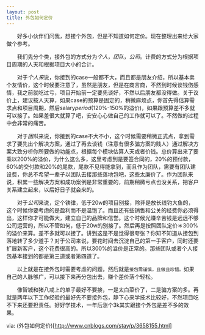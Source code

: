 ```yaml
---
layout: post
title: 外包如何定价
---
```


　　好多小伙伴们问我，想接个外包，但是不知道如何定价。现在整理出来给大家做个参考。

　　我们先分个类，接外包的方式分为*个人*，*团队*，*公司*。计费的方式分为根据项目周期的人天和根据项目大小的合计。

　　对于*个人来*说，你接到的case一般都不大，而且都是朋友介绍，所以基本卖个友情价，这个时候要注意了，虽然是朋友，但是在商言商，不然到时候谈钱伤感情，我之前就吃过亏，项目开始前一定要先谈好，不然以后朋友都没得做。关于议价上，建议按人天算，如果case的预算是固定的，稍微麻烦点，你首先得估算需求点和项目周期，然后salary*period*(120%-150%的溢价)，如果跟预算差不多就可以接了。如果差很大就算了吧，安安心心做自己的工作就可以了。不然做的过程中会非常的痛苦。

　　对于*团队*来说，你接到的case不大不小，这个时候需要稍微正式点，拿到需求了要先出个解决方案，通过了再去谈钱（注意有很多骗方案的贱人）通过解决方案大致分析你所要做的功能点，根据每个模块估算人天或者价钱。总价算出来了要乘以200%的溢价，为什么这么多，这里考虑到是要签合同的，20%的预付款，60%的交付款和20%的尾款，尾款不见得能拿到，而且作为团队，需要有团队建设费，你总不希望一辈子以团队去接那些落地包吧，这些太廉价了。作为团队来说，积累一些解决方案和成功案例是非常重要的，前期稍微亏点也没关系，把客户关系建立起来，以后好日子就会来的。

　　对于*公司*来说，定个铁律，低于20w的项目别接，除非是放长线钓大鱼的，这个时候你要考虑的是盈利而不是温饱了。而且还有些销售和公关的经费你必须得出，这样你才可能做大，建立自己的品牌和信誉。这个时候光赚辛苦钱是远远不够公司运营的，所以不管如何，低于20w的别接了。然后再是按照团队定价＊300%的溢价来算。差不多就可以接了。讲到这是不是觉得很夸张？你知不知道从接包到落地转了多少道手？对于公司来说，要花时间去沉淀自己的第一手客户，同时还要扩展新客户，这个花费很高的。所以300%的溢价是正常的。那些团队或者个人接包基本接到的都是第三道或者第四道了。

　　以上就是在接外包时需要考虑的问题，然后就是`接包需谨慎，且做且珍惜。`如果自己的人脉够广，可以接下来再分包出去，赚个差价落个轻松。

　　像智城和猪八戒上的单子最好不要接，一是太白菜价了，二是骗方案的多。再就是两年以下工作经验的最好先不要接外包，静下心来学技术比较好，不然项目吃不下来还要担责任。好好学技术，一年后涨个3k其实跟接个外包是差不多的效果。


via: (外包如何定价)[http://www.cnblogs.com/stay/p/3658155.html]
